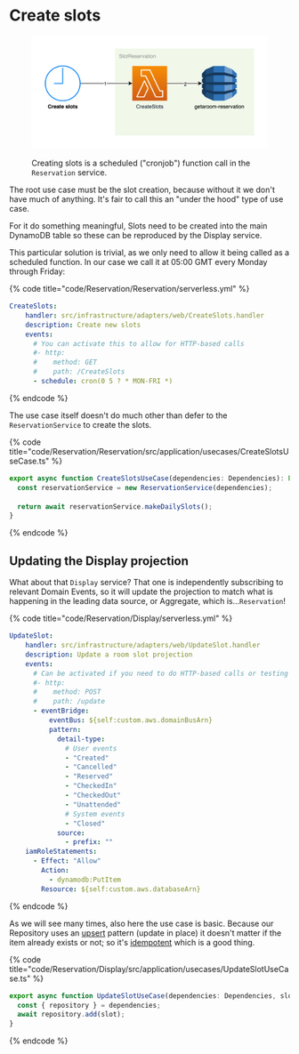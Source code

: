 # Create slots

<figure><img src="../../../.gitbook/assets/Get-A-Room Solution 6.png" alt=""><figcaption><p>Creating slots is a scheduled ("cronjob") function call in the <code>Reservation</code> service.</p></figcaption></figure>

The root use case must be the slot creation, because without it we don't have much of anything. It's fair to call this an "under the hood" type of use case.

For it do something meaningful, Slots need to be created into the main DynamoDB table so these can be reproduced by the Display service.

This particular solution is trivial, as we only need to allow it being called as a scheduled function. In our case we call it at 05:00 GMT every Monday through Friday:

{% code title="code/Reservation/Reservation/serverless.yml" %}
```yaml
CreateSlots:
    handler: src/infrastructure/adapters/web/CreateSlots.handler
    description: Create new slots
    events:
      # You can activate this to allow for HTTP-based calls
      #- http:
      #    method: GET
      #    path: /CreateSlots
      - schedule: cron(0 5 ? * MON-FRI *)
```
{% endcode %}

The use case itself doesn't do much other than defer to the `ReservationService` to create the slots.

{% code title="code/Reservation/Reservation/src/application/usecases/CreateSlotsUseCase.ts" %}
```typescript
export async function CreateSlotsUseCase(dependencies: Dependencies): Promise<string[]> {
  const reservationService = new ReservationService(dependencies);

  return await reservationService.makeDailySlots();
}
```
{% endcode %}

## Updating the Display projection

What about that `Display` service? That one is independently subscribing to relevant Domain Events, so it will update the projection to match what is happening in the leading data source, or Aggregate, which is...`Reservation`!

{% code title="code/Reservation/Display/serverless.yml" %}
```yaml
UpdateSlot:
    handler: src/infrastructure/adapters/web/UpdateSlot.handler
    description: Update a room slot projection
    events:
      # Can be activated if you need to do HTTP-based calls or testing
      #- http:
      #    method: POST
      #    path: /update
      - eventBridge:
          eventBus: ${self:custom.aws.domainBusArn}
          pattern:
            detail-type:
              # User events
              - "Created"
              - "Cancelled"
              - "Reserved"
              - "CheckedIn"
              - "CheckedOut"
              - "Unattended"
              # System events
              - "Closed"
            source:
              - prefix: ""
    iamRoleStatements:
      - Effect: "Allow"
        Action:
          - dynamodb:PutItem
        Resource: ${self:custom.aws.databaseArn}
```
{% endcode %}

As we will see many times, also here the use case is basic. Because our Repository uses an [upsert](https://en.wiktionary.org/wiki/upsert) pattern (update in place) it doesn't matter if the item already exists or not; so it's [idempotent](https://en.wikipedia.org/wiki/Idempotence) which is a good thing.

{% code title="code/Reservation/Display/src/application/usecases/UpdateSlotUseCase.ts" %}
```typescript
export async function UpdateSlotUseCase(dependencies: Dependencies, slot: Slot) {
  const { repository } = dependencies;
  await repository.add(slot);
}
```
{% endcode %}
